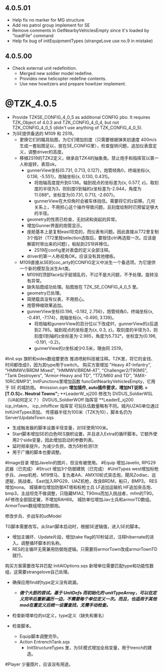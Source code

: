 ## 4.0.5.01
+ Help fix no marker for MG structure
+ Add res patrol group implement for SE
+ Remove comments in GetNearbyVehiclesEmpty since it's loaded by "loadFile" command
+ Help fix bug of initEquipmentTypes (strangeLove use no.9 in mistake)
## 4.0.5.00
+ Check external unit redefinition.
	+ Merged new soldier model redefine.
	+ Provides new helicopter redefine contents.
	+ Use new howitzers and prepare howitzer implement.

# @TZK_4.0.5
+ Provide TZKSE_CONFIG_4_0_5 as additional CONFIG pbo. It requires TZK_Object of 4.0.3 and TZK_CONFIG_4_0_4, but not TZK_CONFIG_4_0_5 (didn't use anything of TZK_CONFIG_4_0_5).
+ 为SE提供备选的 M109 和 2S19。
	+ 更换它们的瞄具贴图，为它们增加刻度（只需要根据弹夹初速度 400m/s 生成一套贴图足以，放在SE_CONFIG里），检查旋转问题，追加仪表盘定义，调整driver的高度。
	+ 移植2S19的TZK2定义，继承自TZK4的抽象类。禁止炮手和指挥官以第一人称旋转，表现ok。
		+ gunnerView坐标{0.731, 0.713, 0.127}，炮管倾角0，终端坐标{x, 0.136, -5.551}，炮轴坐标{x, 0.130, 0.431}。
			+ 将炮轴高度提升到0.136。轴到视点的坐标差为{x, 0.577, z}。取刻度的半径为3，则刻度0到轴的z坐标差为-2.944，角度为11.088°。坐标宜为{0.731, 0.713, -2.607}。
			+ gunnerView在大仰角时会被车体挡住。需要将它的z前移。几何关系上，不用担心这个操作导致问题，且刻度绘制时已预留足够大的半径。
		+ geometry的性质已检查，无封闭和突起的异常。
		+ 增加Gunner界面的炮管显示。
		+ 座舱基本上是复制east坦克的，而仪表有问题。因此直接从T72里复制3个指针（T72里按selection选取后，要按住ctrl再选取一次。应该是解密时带出来的问题），粘贴到2S19并移位。
			+ 2S19在config里对表盘的定义全部注释。
		+ driver的第一人称视角OK。应该没有其他楼栋。
	+ M109直接从SE的coc_arty的CONFIG定义中派生一个备选项。为它提供一个新的模型及派生Art类。
		+ M109的顶部face似乎挺错乱的，不过不是大问题，不予处理。旋转没有异常。
		+ 缺失贴图成功处理。贴图放在 TZK_SE_CONFIG_4_0_5 里。
		+ geometry已处理。
		+ 简陋载具没有仪表，不用担心。
		+ 炮管伸缩效果追加。
		+ gunnerView坐标{0.196, -0.192, 2.756}，炮管倾角0，终端坐标{x, -0.491, -7.174}，炮轴坐标{x, -0.490, 3.139}。
			+ 将炮轴和gunenrView的百分位以下改成91，gunnerView的z后退到2.785。轴到视点的坐标差为{x, 0.3, z}。取刻度的半径为3，则刻度0到轴的z坐标差为-2.985，角度为5.732°。坐标宜为{0.196, -0.191, -0.2}。
			+ gunnerView的z坐标减少0.5米，理由同 2S19。





#Init.sqs
旗帜和sides数组要更改
推进喷射科技被注释。TZK里，将它的金钱、时间都改成0，因为其type用于switch。
购买方案增加 "Heavy AT-Infantry", "HMMWV/BRDM Mixed", "HMMWV/BRDM-AT", "Challenger2/T90MS", "Tank Destroyers", "Armor-Heavy and TD", "T72/M60 and TD", "AMX-10RC/BMP3", 
InitFunctions里增加函数 funcGetNearbyVehiclesEmpty，它用于 SE 的城防炮。
#mission.sqm
**增加插件, auto插件要求，增加NT说明. =[T.O.S]=. Neutral Towns";**
**LeaderW_xj200 修改为 DVDUS_SoldierWSL （UA如何定义？） DVDUS_SoldierWOff 指挥官
**LeaderE_xj200 icp_infakm， icp_infofficer 指挥官
可玩队伍数量略有不同。城内UZAG单位通过InitUnitTypes添加。
传感器半径为100米（TZK为10），脚本名仍为 Server\UpdateTown.sqs 
+ 生成触发器的脚本设置半径变量，对SE使用100米。
+ Start脚本增加SE的白色RES旗帜设置，并且进入Extra的循环脚本。它额外使用2个side变量，因此增加启动的参数列表。
+ 延时频率提升。为减少负担，改为5秒检测1次
+ 用于广播的脚本也要调整。

#Image目录
增加Javelin的图片，但没有被使用。
#Equip
增加Javelin, RPG29武器（已完成）
#Struct
增加3个防御建筑（已完成）
#UnitTypes
west增加标枪步兵、Jeep机枪、M19悍马、复仇者AA、AMX10轮式突击炮，飓风Zodiac、巡逻艇，挑战者。
East加入RPG29、UAZ机枪，改良BRDM，船只，BMP3。
RES增加nona。
城镇单位增加防御AT塔和标枪士兵
LF追加运输机
HF追加突击炮、bmp3，主战坦克不做调整，只隐藏M1A2, T90ms而加入挑战者，mfm的T90。
AF修改全部固定翼，不增加RAH66。
城防单位增加Jav士兵和armorTD数组。ArmorTown数组增加防御炮。

修改步兵、步战车的udModel

TG脚本需要改写。从Start脚本启动时，根据SE逻辑值，进入SE的脚本。
+ 增加主循环、Update片段，增加take flag的10秒延迟，注释hibernate的进入。调整循环脚本的名称。
+ RES的主循环无需兼用防御炮逻辑。只需要将armorTown改成armorTownTD就行。

购买方案需要改写并匹配 InitAIOptions.sqs
新增单位需要匹配type和功能性数组，这需要strangelove自己处理。



+ 确保应用find的type定义没有疏漏。
	+ ***做个大胆的尝试。基于 UnitDefs 而初始化的 unitTypeArray，可以在定义完毕后重新遍历一边，不需要每个单位定义一次。而且，也适用于其他mod在重定义后统一设置查找，无需手动检查。***
+ 检查新增单位的st定义，type定义（缺失和重名）

+ 检查脚本。
	+ Equip脚本调整完毕。
	+ Action EntrenchTank.sqs
		+ InitStructureTypes 里，为SE模式增加全局变量，用于trench的建造。

#Player
少量图片，应该没有用途。